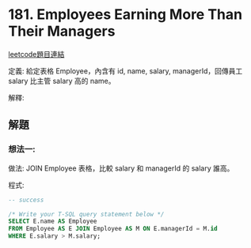 # 181. Employees Earning More Than Their Managers

[leetcode題目連結](https://leetcode.com/problems/employees-earning-more-than-their-managers/)

定義: 給定表格 Employee，內含有 id, name, salary, managerId，回傳員工 salary 比主管 salary 高的 name。

解釋: 

## 解題

### 想法一:

做法: JOIN Employee 表格，比較 salary 和 managerId 的 salary 誰高。

程式:

```sql
-- success

/* Write your T-SQL query statement below */
SELECT E.name AS Employee
FROM Employee AS E JOIN Employee AS M ON E.managerId = M.id
WHERE E.salary > M.salary;
```